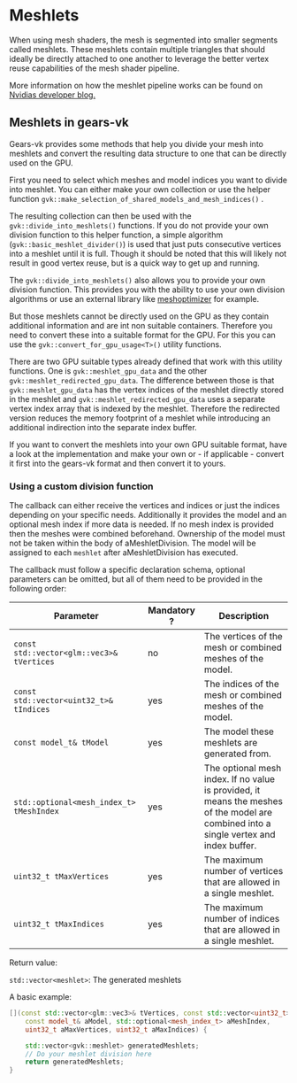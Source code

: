 # Meshlets

When using mesh shaders, the mesh is segmented into smaller segments called meshlets. These meshlets contain multiple triangles that should ideally be directly attached to one another to leverage the better vertex reuse capabilities of the mesh shader pipeline. 

More information on how the meshlet pipeline works can be found on [Nvidias developer blog.](https://developer.nvidia.com/blog/introduction-turing-mesh-shaders/)

## Meshlets in gears-vk

Gears-vk provides some methods that help you divide your mesh into meshlets and convert the resulting data structure to one that can be directly used on the GPU.

First you need to select which meshes and model indices you want to divide into meshlet. You can either make your own collection or use the helper function `gvk::make_selection_of_shared_models_and_mesh_indices()` . 

The resulting collection can then be used with the `gvk::divide_into_meshlets()` functions. If you do not provide your own division function to this helper function, a simple algorithm (`gvk::basic_meshlet_divider()`) is used that just puts consecutive vertices into a meshlet until it is full. Though it should be noted that this will likely not result in good vertex reuse, but is a quick way to get up and running. 

The `gvk::divide_into_meshlets()` also allows you to provide your own division function. This provides you with the ability to use your own division algorithms or use an external library like [meshoptimizer](https://github.com/zeux/meshoptimizer) for example.

But those meshlets cannot be directly used on the GPU as they contain additional information and are int non suitable containers. Therefore you need to convert these into a suitable format for the GPU. For this you can use the `gvk::convert_for_gpu_usage<T>()` utility functions. 

There are two GPU suitable types already defined that work with this utility functions. One is `gvk::meshlet_gpu_data` and the other `gvk::meshlet_redirected_gpu_data`. The difference between those is that `gvk::meshlet_gpu_data` has the vertex indices of the meshlet directly stored in the meshlet and `gvk::meshlet_redirected_gpu_data` uses a separate vertex index array that is indexed by the meshlet. Therefore the redirected version reduces the memory footprint of a meshlet while introducing an additional indirection into the separate index buffer.

If you want to convert the meshlets into your own GPU suitable format, have a look at the implementation and make your own or - if applicable - convert it first into the gears-vk format and then convert it to yours.

### Using a custom division function

The callback can either receive the vertices and indices or just the indices depending on your specific needs.
Additionally it provides the model and an optional mesh index if more data is needed. If no mesh index is provided then the meshes were combined beforehand.
Ownership of the model must not be taken within the body of aMeshletDivision. The model will be assigned to each `meshlet` after aMeshletDivision has executed.

The callback must follow a specific declaration schema, optional parameters can be omitted, but all of them need to be provided in the following order:

| Parameter | Mandatory ? | Description |
| --- | --- | --- |
| `const std::vector<glm::vec3>& tVertices` | no | The vertices of the mesh or combined meshes of the model. |
| `const std::vector<uint32_t>& tIndices` | yes | The indices of the mesh or combined meshes of the model. | 
| `const model_t& tModel` | yes	| The model these meshlets are generated from. | 
| `std::optional<mesh_index_t> tMeshIndex` | yes | The optional mesh index. If no value is provided, it means the meshes of the model are combined into a single vertex and index buffer. | 
| `uint32_t tMaxVertices` | yes | The maximum number of vertices that are allowed in a single meshlet. | 
| `uint32_t tMaxIndices` | yes | The maximum number of indices that are allowed in a single meshlet. | 

Return value:

`std::vector<meshlet>`: The generated meshlets

A basic example: 

```C++
[](const std::vector<glm::vec3>& tVertices, const std::vector<uint32_t>& aIndices,
    const model_t& aModel, std::optional<mesh_index_t> aMeshIndex,
    uint32_t aMaxVertices, uint32_t aMaxIndices) {

    std::vector<gvk::meshlet> generatedMeshlets;
    // Do your meshlet division here
    return generatedMeshlets;
}
```